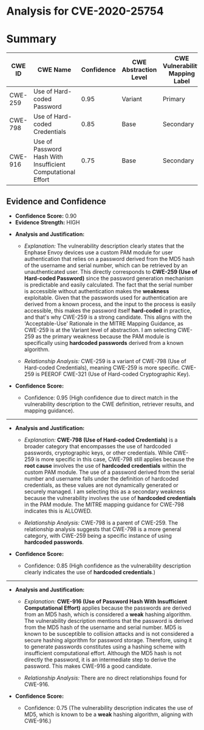 # Analysis for CVE-2020-25754

# Summary
| CWE ID | CWE Name | Confidence | CWE Abstraction Level | CWE Vulnerability Mapping Label | CWE-Vulnerability Mapping Notes |
|---|---|---|---|---|---|
| CWE-259 | Use of Hard-coded Password | 0.95 | Variant | Primary | Allowed |
| CWE-798 | Use of Hard-coded Credentials | 0.85 | Base | Secondary | Allowed |
| CWE-916 | Use of Password Hash With Insufficient Computational Effort | 0.75 | Base | Secondary | Allowed |

## Evidence and Confidence

*   **Confidence Score:** 0.90
*   **Evidence Strength:** HIGH

- **Analysis and Justification:**  
  - *Explanation:* The vulnerability description clearly states that the Enphase Envoy devices use a custom PAM module for user authentication that relies on a password derived from the MD5 hash of the username and serial number, which can be retrieved by an unauthenticated user. This directly corresponds to **CWE-259 (Use of Hard-coded Password)** since the password generation mechanism is predictable and easily calculated. The fact that the serial number is accessible without authentication makes the **weakness** exploitable. Given that the passwords used for authentication are derived from a known process, and the input to the process is easily accessible, this makes the password itself **hard-coded** in practice, and that's why CWE-259 is a strong candidate. This aligns with the 'Acceptable-Use' Rationale in the MITRE Mapping Guidance, as CWE-259 is at the Variant level of abstraction. I am selecting CWE-259 as the primary weakness because the PAM module is specifically using **hardcoded passwords** derived from a known algorithm.

  - *Relationship Analysis:* CWE-259 is a variant of CWE-798 (Use of Hard-coded Credentials), meaning CWE-259 is more specific. CWE-259 is PEEROF CWE-321 (Use of Hard-coded Cryptographic Key).

- **Confidence Score:**  
  - Confidence: 0.95 (High confidence due to direct match in the vulnerability description to the CWE definition, retriever results, and mapping guidance).

---
- **Analysis and Justification:**  
  - *Explanation:* **CWE-798 (Use of Hard-coded Credentials)** is a broader category that encompasses the use of hardcoded passwords, cryptographic keys, or other credentials. While CWE-259 is more specific in this case, CWE-798 still applies because the **root cause** involves the use of **hardcoded credentials** within the custom PAM module. The use of a password derived from the serial number and username falls under the definition of hardcoded credentials, as these values are not dynamically generated or securely managed. I am selecting this as a secondary weakness because the vulnerability involves the use of **hardcoded credentials** in the PAM module. The MITRE mapping guidance for CWE-798 indicates this is ALLOWED.

  - *Relationship Analysis:* CWE-798 is a parent of CWE-259. The relationship analysis suggests that CWE-798 is a more general category, with CWE-259 being a specific instance of using **hardcoded passwords**.

- **Confidence Score:**  
  - Confidence: 0.85 (High confidence as the vulnerability description clearly indicates the use of **hardcoded credentials**.)

---
- **Analysis and Justification:**  
  - *Explanation:* **CWE-916 (Use of Password Hash With Insufficient Computational Effort)** applies because the passwords are derived from an MD5 hash, which is considered a **weak** hashing algorithm. The vulnerability description mentions that the password is derived from the MD5 hash of the username and serial number. MD5 is known to be susceptible to collision attacks and is not considered a secure hashing algorithm for password storage. Therefore, using it to generate passwords constitutes using a hashing scheme with insufficient computational effort. Although the MD5 hash is not directly the password, it is an intermediate step to derive the password. This makes CWE-916 a good candidate.

  - *Relationship Analysis:* There are no direct relationships found for CWE-916.

- **Confidence Score:**  
  - Confidence: 0.75 (The vulnerability description indicates the use of MD5, which is known to be a **weak** hashing algorithm, aligning with CWE-916.)